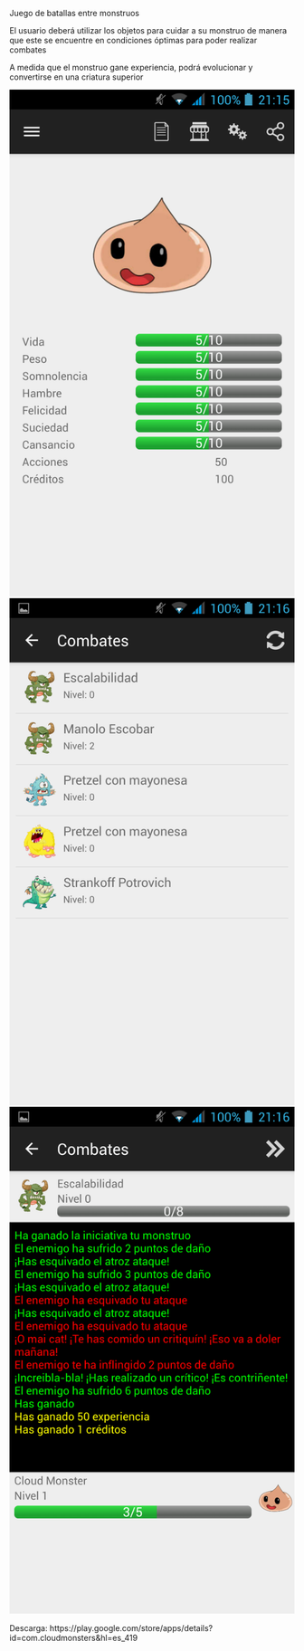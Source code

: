 <p>Juego de batallas entre monstruos</p>
<p>El usuario deberá utilizar los objetos para cuidar a su monstruo de manera que este se encuentre en condiciones óptimas para poder realizar combates</p>
<p>A medida que el monstruo gane experiencia, podrá evolucionar y convertirse en una criatura superior</p>
<img src="https://raw.githubusercontent.com/anbarquer/do-the-evolution/master/screen/Screenshot_2016-05-03-21-15-48.png"/>
<img src="https://raw.githubusercontent.com/anbarquer/do-the-evolution/master/screen/Screenshot_2016-05-03-21-16-07.png"/>
<img src="https://raw.githubusercontent.com/anbarquer/do-the-evolution/master/screen/Screenshot_2016-05-03-21-16-26.png"/>
<p>Descarga: https://play.google.com/store/apps/details?id=com.cloudmonsters&hl=es_419 </p>
